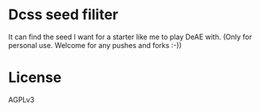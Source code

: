 # Dcss seed filiter

It can find the seed I want for a starter like me to play DeAE with.
(Only for personal use. Welcome for any pushes and forks :-))

# License

AGPLv3
